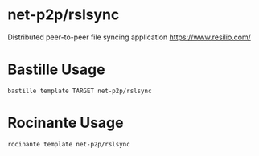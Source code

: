 # net-p2p/rslsync
Distributed peer-to-peer file syncing application
https://www.resilio.com/

# Bastille Usage
```shell
bastille template TARGET net-p2p/rslsync
```

# Rocinante Usage
```shell
rocinante template net-p2p/rslsync
```
